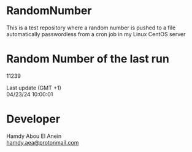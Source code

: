 # RandomNumber    
This is a test repository where a random number is pushed to a file automatically passwordless from a cron job in my Linux CentOS server    
# Random Number of the last run   
11239
      
Last update (GMT +1)    
04/23/24 10:00:01
# Developer    
Hamdy Abou El Anein   
hamdy.aea@protonmail.com
